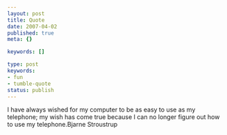 ```yaml
---
layout: post
title: Quote
date: 2007-04-02
published: true
meta: {}

keywords: []

type: post
keywords:
- fun
- tumble-quote
status: publish
---
```

<!-- blockquote  -->I have always wished for my computer to be as easy to use as my telephone; my wish has come true because I can no longer figure out how to use my telephone.<!-- endblockquote  -->Bjarne Stroustrup
